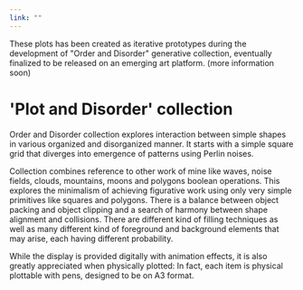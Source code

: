 ```yaml
---
link: ""
---
```



These plots has been created as iterative prototypes during the development of "Order and Disorder" generative collection, eventually finalized to be released on an emerging art platform. (more information soon)

# 'Plot and Disorder' collection

Order and Disorder collection explores interaction between simple shapes in various organized and disorganized manner. It starts with a simple square grid that diverges into emergence of patterns using Perlin noises.

Collection combines reference to other work of mine like waves, noise fields, clouds, mountains, moons and polygons boolean operations. This explores the minimalism of achieving figurative work using only very simple primitives like squares and polygons. There is a balance between object packing and object clipping and a search of harmony between shape alignment and collisions. There are different kind of filling techniques as well as many different kind of foreground and background elements that may arise, each having different probability.

While the display is provided digitally with animation effects, it is also greatly appreciated when physically plotted: In fact, each item is physical plottable with pens, designed to be on A3 format.

<!--
If you own one, you can request a physical edition too (see conditions at [https://greweb.me/plots/nft](https://greweb.me/plots/nft)) – The NFT is ultimately the recipe to a physically plottable art piece, it exports a SVG that you can plot with pens – plotter artists are free to use their own materials and ship to collectors as long as the NFT is owned at the time of the request. Simply drag&drop (or right-click-save) in a folder to get the .SVG.
-->
